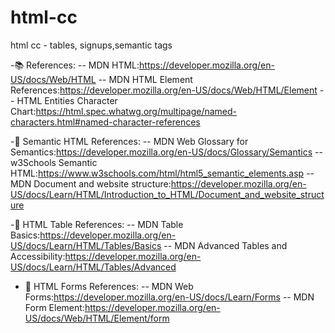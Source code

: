 # html-cc
html cc - tables, signups,semantic tags

-📚 References:
-- MDN HTML:https://developer.mozilla.org/en-US/docs/Web/HTML
-- MDN HTML Element References:https://developer.mozilla.org/en-US/docs/Web/HTML/Element
-- HTML Entities Character Chart:https://html.spec.whatwg.org/multipage/named-characters.html#named-character-references

-🚀 Semantic HTML References: 
-- MDN Web Glossary for Semantics:https://developer.mozilla.org/en-US/docs/Glossary/Semantics
-- w3Schools Semantic HTML:https://www.w3schools.com/html/html5_semantic_elements.asp
-- MDN Document and website structure:https://developer.mozilla.org/en-US/docs/Learn/HTML/Introduction_to_HTML/Document_and_website_structure

-🚀 HTML Table References: 
-- MDN Table Basics:https://developer.mozilla.org/en-US/docs/Learn/HTML/Tables/Basics
-- MDN Advanced Tables and Accessibility:https://developer.mozilla.org/en-US/docs/Learn/HTML/Tables/Advanced

- 🚀 HTML Forms References: 
-- MDN Web Forms:https://developer.mozilla.org/en-US/docs/Learn/Forms
-- MDN Form Element:https://developer.mozilla.org/en-US/docs/Web/HTML/Element/form
